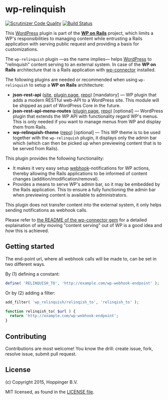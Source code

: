 wp-relinquish
=============

[![Scrutinizer Code Quality](https://scrutinizer-ci.com/g/hoppinger/wp-relinquish/badges/quality-score.png?b=master)](https://scrutinizer-ci.com/g/hoppinger/wp-relinquish/?branch=master)
[![Build Status](https://scrutinizer-ci.com/g/hoppinger/wp-relinquish/badges/build.png?b=master)](https://scrutinizer-ci.com/g/hoppinger/wp-relinquish/build-status/master)

This [WordPress](http://wordpress.org) plugin is part of the [**WP on Rails**](https://github.com/wponrails) project, which limits a WP's responsibilities to managing content while entrusting a Rails application with serving public request and providing a basis for customizations.

The `wp-relinquish` plugin —as the name implies— helps [WordPress](http://wordpress.org) to "relinquish" content serving to an external system. In case of the **WP on Rails** architecture that is a Rails application with [wp-connector](https://github.com/wponrails/wp-connector) installed.

The following plugins are needed or recommended when using `wp-relinquish` to setup a **WP on Rails** architecture:

* **json-rest-api** ([site](http://wp-api.org), [plugin page](https://wordpress.org/plugins/json-rest-api), [repo](https://github.com/WP-API/WP-API)) [mandatory] — WP plugin that adds a modern RESTful web-API to a WordPress site. This module will be shipped as part of WordPress Core in the future.
* **json-rest-api-menu-routes** ([plugin page](https://wordpress.org/plugins/wp-api-menus), [repo](https://github.com/nekojira/wp-api-menus)) [optional] — WordPress plugin that extends the WP API with functionality regard WP's menus. This is only needed if you want to manage menus from WP and display them from Rails.
* **wp-relinquish-theme** ([repo](https://github.com/wponrails/wp-relinquish-theme)) [optional] — This WP theme is to be used together with the `wp-relinquish` plugin, it displays only the admin bar which (which can then be picked up when previewing content that is to be served from Rails).

This plugin provides the following functionality:

* It makes it very easy setup [webhook](http://en.wikipedia.org/wiki/Webhook)-notifications for WP actions, thereby allowing the Rails applications to be informed of content changes (addition/modification/removal).
* Provides a means to serve WP's admin bar, so it may be embedded by the Rails application. This to ensure a fully functioning the admin bar when previewing content is available to administrators.

This plugin does not transfer content into the external system, it only helps sending notifications as webhook calls.

Please refer to [the README of the wp-connector gem](https://github.com/wponrails/wp-connector/blob/master/README.md) for a detailed explaination of *why* moving "content serving" out of WP is a good idea and *how* this is achieved.


## Getting started

The end-point url, where all webhook calls will be made to, can be set in two different ways.

By (1) defining a constant:

```php
define( 'RELINQUISH_TO', 'http://example.com/wp-webhook-endpoint' );
```

Or by (2) adding a filter:

```php
add_filter( 'wp_relinquish/relinqish_to', 'relinqish_to' );

function relinqish_to( $url ) {
  return 'http://example.com/wp-webhook-endpoint';
}
```


## Contributing

Contributions are most welcome! You know the drill: create issue, fork, resolve issue, submit pull request.


## License

(c) Copyright 2015, Hoppinger B.V.

MIT licensed, as found in the [LICENSE file](https://github.com/wponrails/wp-relinquish/blob/master/LICENSE).

